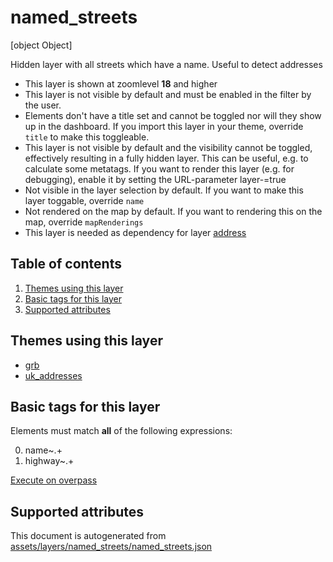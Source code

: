 [//]: # (WARNING: this file is automatically generated. Please find the sources at the bottom and edit those sources)

# named_streets


[object Object]

Hidden layer with all streets which have a name. Useful to detect addresses




 - This layer is shown at zoomlevel **18** and higher
 - This layer is not visible by default and must be enabled in the filter by the user. 
 - Elements don't have a title set and cannot be toggled nor will they show up in the dashboard. If you import this layer in your theme, override `title` to make this toggleable.
 - This layer is not visible by default and the visibility cannot be toggled, effectively resulting in a fully hidden layer. This can be useful, e.g. to calculate some metatags. If you want to render this layer (e.g. for debugging), enable it by setting the URL-parameter layer-<id>=true
 - Not visible in the layer selection by default. If you want to make this layer toggable, override `name`
 - Not rendered on the map by default. If you want to rendering this on the map, override `mapRenderings`
 - This layer is needed as dependency for layer [address](#address)
## Table of contents

1. [Themes using this layer](#themes-using-this-layer)
2. [Basic tags for this layer](#basic-tags-for-this-layer)
3. [Supported attributes](#supported-attributes)

## Themes using this layer

 - [grb](https://mapcomplete.org/grb)
 - [uk_addresses](https://mapcomplete.org/uk_addresses)

## Basic tags for this layer

Elements must match **all** of the following expressions:

0. name~.+
1. highway~.+

[Execute on overpass](http://overpass-turbo.eu/?Q=%5Bout%3Ajson%5D%5Btimeout%3A90%5D%3B%28%20%20%20%20nwr%5B%22name%22%5D%5B%22highway%22%5D%28%7B%7Bbbox%7D%7D%29%3B%0A%29%3Bout%20body%3B%3E%3Bout%20skel%20qt%3B)

## Supported attributes



This document is autogenerated from [assets/layers/named_streets/named_streets.json](https://github.com/pietervdvn/MapComplete/blob/develop/assets/layers/named_streets/named_streets.json)
